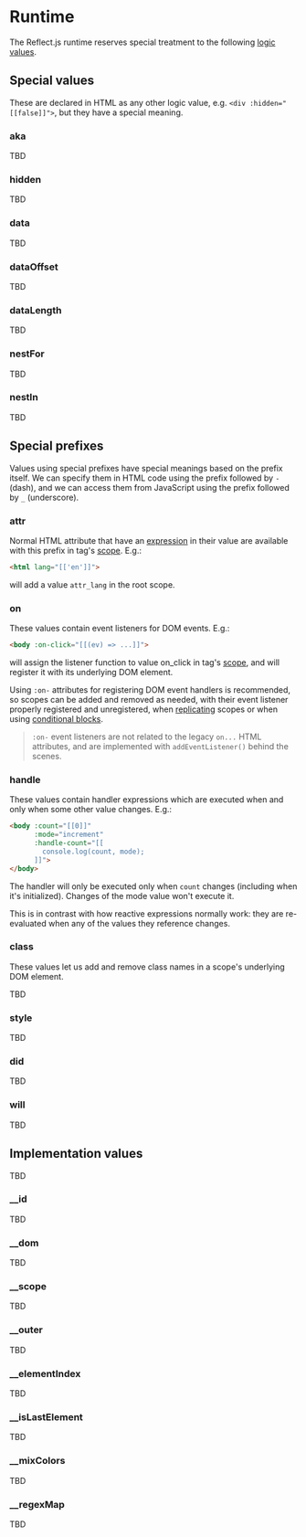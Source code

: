 # Runtime

The Reflect.js runtime reserves special treatment to the following [logic values](language#values).

## Special values

These are declared in HTML as any other logic value, e.g. `<div :hidden="[[false]]">`, but they have a special meaning.

### aka

TBD

### hidden

TBD

### data

TBD

### dataOffset

TBD

### dataLength

TBD

### nestFor

TBD

### nestIn

TBD

## Special prefixes

Values using special prefixes have special meanings based on the prefix itself. We can specify them in HTML code using the prefix followed by `-` (dash), and we can access them from JavaScript using the prefix followed by `_` (underscore).

### attr

Normal HTML attribute that have an [expression](language#reactive-expressions) in their value are available with this prefix in tag's [scope](language#visibility-scopes). E.g.:

```html
<html lang="[['en']]">
```

will add a value `attr_lang` in the root scope.

### on

These values contain event listeners for DOM events. E.g.:

```html
<body :on-click="[[(ev) => ...]]">
```

will assign the listener function to value on_click in tag's [scope](language#visibility-scopes), and will register it with its underlying DOM element.

Using `:on-` attributes for registering DOM event handlers is recommended, so scopes can be added and removed as needed, with their event listener properly registered and unregistered, when [replicating](#data) scopes or when using [conditional blocks](stdlib).

> `:on-` event listeners are not related to the legacy `on...` HTML attributes, and are implemented with `addEventListener()` behind the scenes.

### handle

These values contain handler expressions which are executed when and only when some other value changes. E.g.:

```html
<body :count="[[0]]"
      :mode="increment"
      :handle-count="[[
        console.log(count, mode);
      ]]">
</body>
```

The handler will only be executed only when `count` changes (including when it's initialized). Changes of the mode value won't execute it.

This is in contrast with how reactive expressions normally work: they are re-evaluated when any of the values they reference changes.

### class

These values let us add and remove class names in a scope's underlying DOM element.

TBD

### style

TBD

### did

TBD

### will

TBD

## Implementation values

TBD

### __id

TBD

### __dom

TBD

### __scope

TBD

### __outer

TBD

### __elementIndex

TBD

### __isLastElement

TBD

### __mixColors

TBD

### __regexMap

TBD
